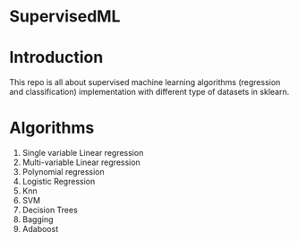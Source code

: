 # SupervisedML

# Introduction 

This repo is all about supervised machine learning algorithms (regression and classification) implementation with different type of datasets in sklearn.

# Algorithms 

1. Single variable Linear regression
2. Multi-variable Linear regression
3. Polynomial regression
4. Logistic Regression 
5. Knn 
6. SVM
7. Decision Trees
8. Bagging 
9. Adaboost 
